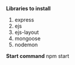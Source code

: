 **Libraries to install**
1. express
2. ejs
3. ejs-layout
4. mongoose
5. nodemon

**Start command**
npm start
